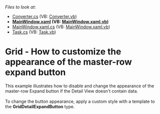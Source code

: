<!-- default file list -->
*Files to look at*:

* [Converter.cs](./CS/MasterExpandButtonDisabling/Converter.cs) (VB: [Converter.vb](./VB/MasterExpandButtonDisabling/Converter.vb))
* **[MainWindow.xaml](./CS/MasterExpandButtonDisabling/MainWindow.xaml) (VB: [MainWindow.xaml.vb](./VB/MasterExpandButtonDisabling/MainWindow.xaml.vb))**
* [MainWindow.xaml.cs](./CS/MasterExpandButtonDisabling/MainWindow.xaml.cs) (VB: [MainWindow.xaml.vb](./VB/MasterExpandButtonDisabling/MainWindow.xaml.vb))
* [Task.cs](./CS/MasterExpandButtonDisabling/Task.cs) (VB: [Task.vb](./VB/MasterExpandButtonDisabling/Task.vb))
<!-- default file list end -->
# Grid - How to customize the appearance of the master-row expand button


<p>This example illustrates how to disable and change the appearance of the master-row Expand button if the Detail View doesn't contain data.<br><br>To change the button appearance, apply a custom style with a template to the <strong>GridDetailExpandButton</strong> type.</p>

<br/>


